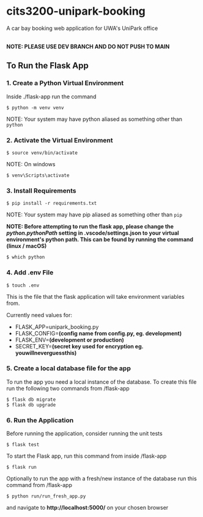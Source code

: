 # cits3200-unipark-booking
A car bay booking web application for UWA's UniPark office
<br><br>

**NOTE: PLEASE USE DEV BRANCH AND DO NOT PUSH TO MAIN**

## To Run the Flask App

### 1. Create a Python Virtual Environment
Inside ./flask-app run the command

`$ python -m venv venv`

NOTE: Your system may have python aliased as something other than `python`

### 2. Activate the Virtual Environment
`$ source venv/bin/activate`

NOTE: On windows

`$ venv\Scripts\activate`

### 3. Install Requirements
`$ pip install -r requirements.txt`

NOTE: Your system may have pip aliased as something other than `pip`

**NOTE: Before attempting to run the flask app, please change the 
*python.pythonPath* setting in .vscode/settings.json to your virtual environment's python path. This can be found by running the command (linux / macOS)**  

`$ which python`

### 4. Add .env File
`$ touch .env`

This is the file that the flask application will take environment variables from.

Currently need values for:
- FLASK_APP=unipark_booking.py
- FLASK_CONFIG=**(config name from config.py, eg. development)**
- FLASK_ENV=**(development or production)**
- SECRET_KEY=**(secret key used for encryption eg. youwillneverguessthis)**

### 5. Create a local database file for the app 
To run the app you need a local instance of the database. To create this file run the following two commands from /flask-app

`$ flask db migrate`  
`$ flask db upgrade`

### 6. Run the Application
Before running the application, consider running the unit tests

`$ flask test`

To start the Flask app, run this command from inside /flask-app

`$ flask run`

Optionally to run the app with a fresh/new instance of the database run this command from /flask-app

`$ python run/run_fresh_app.py`

and navigate to **http://localhost:5000/** on your chosen browser
